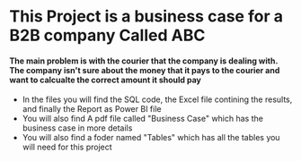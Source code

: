 # This Project is a business case for a B2B company Called ABC 
#### The main problem is with the courier that the company is dealing with. The company isn't sure about the money that it pays to the courier and want to calcualte the correct amount it should pay
- In the files you will find the SQL code, the Excel file contining the results, and finally the Report as Power BI file 
- You will also find A pdf file called "Business Case" which has the business case in more details 
- You will also find a foder named "Tables" which has all the tables you will need for this project 
